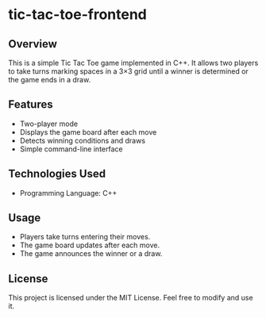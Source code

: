# tic-tac-toe-frontend

## Overview
This is a simple Tic Tac Toe game implemented in C++. It allows two players to take turns marking spaces in a 3×3 grid until a winner is determined or the game ends in a draw.

## Features
- Two-player mode
- Displays the game board after each move
- Detects winning conditions and draws
- Simple command-line interface

## Technologies Used
- Programming Language: C++

## Usage
- Players take turns entering their moves.
- The game board updates after each move.
- The game announces the winner or a draw.



## License
This project is licensed under the MIT License. Feel free to modify and use it.

